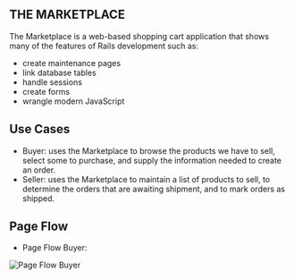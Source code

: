 THE MARKETPLACE
-----
The Marketplace is a web-based shopping cart application that shows many of the features of Rails development such as:
* create maintenance pages
* link database tables
* handle sessions
* create forms
* wrangle modern JavaScript

## Use Cases
* Buyer: uses the Marketplace to browse the products we have to sell, select some to purchase, and supply the information needed to create an order.
* Seller: uses the Marketplace to maintain a list of products to sell, to determine the orders that are awaiting shipment, and to mark orders as shipped.

## Page Flow
* Page Flow Buyer:

![Page Flow Buyer](https://github.com/francescoFH/the-marketplace/blob/main/images/pageflowbuyer.png)
